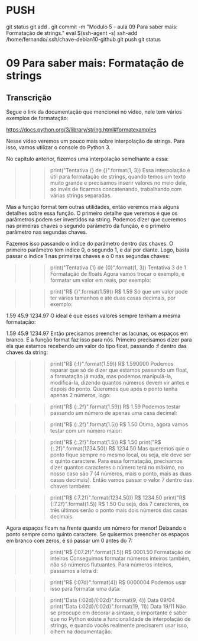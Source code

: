 

# ###################################################################################################################################################################
# ###################################################################################################################################################################
# PUSH

git status
git add .
git commit -m "Modulo 5 - aula 09 Para saber mais: Formatação de strings."
eval $(ssh-agent -s)
ssh-add /home/fernando/.ssh/chave-debian10-github
git push
git status



# ###################################################################################################################################################################
# ###################################################################################################################################################################
# 09 Para saber mais: Formatação de strings

## Transcrição
Segue o link da documentação que mencionei no video, nele tem vários exemplos de formatação:

https://docs.python.org/3/library/string.html#formatexamples

Nesse vídeo veremos um pouco mais sobre interpolação de strings. Para isso, vamos utilizar o console do Python 3.

No capítulo anterior, fizemos uma interpolação semelhante a essa:

>>> print("Tentativa {} de {}".format(1, 3))
Essa interpolação é útil para formatação de strings, quando temos um texto muito grande e precisamos inserir valores no meio dele, ao invés de ficarmos concatenando, trabalhando com várias strings separadas.

Mas a função format tem outras utilidades, então veremos mais alguns detalhes sobre essa função. O primeiro detalhe que veremos é que os parâmetros podem ser invertidos na string. Podemos dizer que queremos nas primeiras chaves o segundo parâmetro da função, e o primeiro parâmetro nas segundas chaves.

Fazemos isso passando o índice do parâmetro dentro das chaves. O primeiro parâmetro tem índice 0, o segundo 1, e daí por diante. Logo, basta passar o índice 1 nas primeiras chaves e o 0 nas segundas chaves:

>>> print("Tentativa {1} de {0}".format(1, 3))
Tentativa 3 de 1
Formatação de floats
Agora vamos trocar o exemplo, e formatar um valor em reais, por exemplo:

>>> print("R$ {}".format(1.59))
R$ 1.59
Só que um valor pode ter vários tamanhos e até duas casas decimais, por exemplo:

1.59
45.9
1234.97
O ideal é que esses valores sempre tenham a mesma formatação:

   1.59
  45.9
1234.97
Então precisamos preencher as lacunas, os espaços em branco. E a função format faz isso para nós. Primeiro precisamos dizer para ela que estamos recebendo um valor do tipo float, passando :f dentro das chaves da string:

>>> print("R$ {:f}".format(1.59))
R$ 1.590000
Podemos reparar que só de dizer que estamos passando um float, a formatação já muda, mas podemos manipulá-la, modificá-la, dizendo quantos números devem vir antes e depois do ponto. Queremos que após o ponto tenha apenas 2 números, logo:

>>> print("R$ {:.2f}".format(1.59))
R$ 1.59
Podemos testar passando um número de apenas uma casa decimal:

>>> print("R$ {:.2f}".format(1.5))
R$ 1.50
Ótimo, agora vamos testar com um número maior:

>>> print("R$ {:.2f}".format(1.5))
R$ 1.50
>>> print("R$ {:.2f}".format(1234.50))
R$ 1234.50
Mas queremos que o ponto fique sempre no mesmo local, ou seja, ele deve ser o quinto caractere. Para essa formatação, precisamos dizer quantos caracteres o número terá no máximo, no nosso caso são 7 (4 números, mais o ponto, mais as duas casas decimais). Então vamos passar o valor 7 dentro das chaves também:

>>> print("R$ {:7.2f}".format(1234.50))
R$ 1234.50
>>> print("R$ {:7.2f}".format(1.5))
R$    1.50
Ou seja, dos 7 caracteres, os três últimos serão o ponto mais dois números das casas decimais.

Agora espaços ficam na frente quando um número for menor! Deixando o ponto sempre como quinto caractere. Se quisermos preencher os espaços em branco com zeros, é só passar um 0 antes do 7:

>>> print("R$ {:07.2f}".format(1.5))
R$ 0001.50
Formatação de inteiros
Conseguimos formatar números inteiros também, não só números flutuantes. Para números inteiros, passamos a letra d:

>>> print("R$ {:07d}".format(4))
R$ 0000004
Podemos usar isso para formatar uma data:

>>> print("Data {:02d}/{:02d}".format(9, 4))
Data 09/04
>>> print("Data {:02d}/{:02d}".format(19, 11))
Data 19/11
Não se preocupe em decorar a sintaxe, o importante é saber que no Python existe a funcionalidade de interpolação de strings, e quando vocês realmente precisarem usar isso, olhem na documentação.